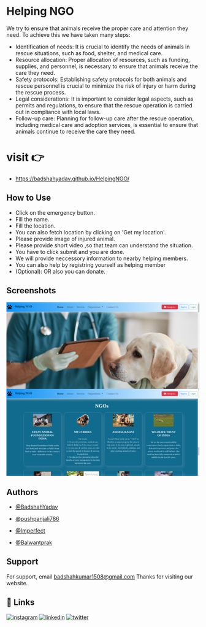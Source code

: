 
# Helping NGO 

We try to ensure that animals receive the proper care and attention they need. To achieve this we have taken many steps:
- Identification of needs: It is crucial to identify the needs of animals in rescue situations, such as food, shelter, and medical care.
- Resource allocation: Proper allocation of resources, such as funding, supplies, and personnel, is necessary to ensure that animals receive the care they need.
- Safety protocols: Establishing safety protocols for both animals and rescue personnel is crucial to minimize the risk of injury or harm during the rescue process.
- Legal considerations: It is important to consider legal aspects, such as permits and regulations, to ensure that the rescue operation is carried out in compliance with local laws.
- Follow-up care: Planning for follow-up care after the rescue operation, including medical care and adoption services, is essential to ensure that animals continue to receive the care they need.

# visit 👉 
- https://badshahyadav.github.io/HelpingNGO/
## How to Use

- Click on the emergency button.
- Fill the name.
- Fill the location.
- You can also fetch location by clicking on 'Get my location'.
- Please provide image of injured animal.
- Please provide short video ,so that team can understand the situation.
- You have to click submit and you are done.
- We will provide neccessory information to nearby helping members.
- You can also help by registring yourself as helping member
- (Optional): OR also you can donate.
## Screenshots


<img align="center" src="https://github.com/BadshahYadav/HelpingNGO/blob/master/Img/Screen1.png" width="1200" >
 <img align="center" src="https://github.com/BadshahYadav/HelpingNGO/blob/master/Img/Screen2.png" width="1200" >

## Authors

- [@BadshahYadav](https://www.github.com/BadshahYadav)

- [@pushpanjali786](https://www.github.com/pushpanjali786)

- [@Imperfect](https://www.github.com/Rksuryawanshi)

- [@Balwantprak](https://www.github.com/Balwantprak )


## Support

For support, email badshahkumar1508@gmail.com 
Thanks for visiting our website. 


## 🔗 Links
[![instagram](https://img.shields.io/badge/instagram-000?style=for-the-badge&logo=ko-fi&logoColor=white)](https://github.com/BadshahYadav)
[![linkedin](https://img.shields.io/badge/linkedin-0A66C2?style=for-the-badge&logo=linkedin&logoColor=white)](https://www.linkedin.com/in/badshah-kumar-830146234/)
[![twitter](https://img.shields.io/badge/twitter-1DA1F2?style=for-the-badge&logo=twitter&logoColor=white)](https://twitter.com/_Emperor_4k)

